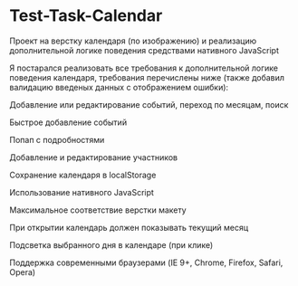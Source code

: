 Test-Task-Calendar
==================

Проект на верстку календаря (по изображению) и реализацию дополнительной логике поведения средствами нативного JavaScript



Я постарался реализовать все требования к дополнительной логике поведения календаря,
требования перечислены ниже (также добавил валидацию введеных данных с отображением ошибки):



Добавление или редактирование событий, переход по месяцам, поиск

Быстрое добавление событий

Попап с подробностями

Добавление и редактирование участников

Сохранение календаря в localStorage

Использование нативного JavaScript

Максимальное соответствие верстки макету

При открытии календарь должен показывать текущий месяц

Подсветка выбранного дня в календаре (при клике)

Поддержка современными браузерами (IE 9+, Chrome, Firefox, Safari, Opera)
